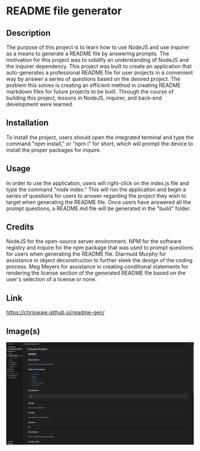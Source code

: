 # README file generator

## Description

The purpose of this project is to learn how to use NodeJS and use inquirer as a means to generate a README file by answering prompts. The motivation for this project was to solidify an understanding of NodeJS and the inquirer dependency. This project was built to create an application that auto-generates a professional README file for user projects in a convenient way by answer a series of questions based on the desired project. The problem this solves is creating an efficient method in creating README markdown files for future projects to be built. Through the course of building this project, lessons in NodeJS, inquirer, and back-end development were learned. 

## Installation

To install the project, users should open the integrated terminal and type the command "npm install," or "npm i" for short, which will prompt the device to install the proper packages for inquire. 

## Usage

In order to use the application, users will right-click on the index.js file and type the command "node index." This will run the application and begin a series of questions for users to answer regarding the project they wish to target when generating the README file. Once users have answered all the prompt questions, a README.md file will be generated in the "build" folder. 

## Credits

NodeJS for the open-source server environment. NPM for the software registry and inquire for the npm package that was used to prompt questions for users when generating the README file. Diarmuid Murphy for assistance in object deconstructon to further sleek the design of the coding process. Meg Meyers for assistance in creating conditional statements for rendering the license section of the generated README file based on the user's selection of a license or none.

## Link

https://chriswaje.github.io/readme-gen/

## Image(s)

![](./images/readme-gen.png)